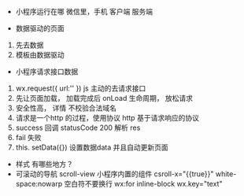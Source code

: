 - 小程序运行在哪
  微信里，手机  客户端  服务端

- 数据驱动的页面
 1. 先去数据
 2. 模板由数据驱动

  - 小程序请求接口数据
   1. wx.request({
       url:''
   })  js 主动的去请求接口
   2. 先让页面加载， 加载完成后
   onLoad 生命周期， 放松请求
   3. 安全性高， 详情 不校验合法域名
   4. 请求是一个http 的过程，使用协议 http
     基于请求响应的协议
   5. success  回调 statusCode 200
      解析 res
   6. fail 失败
   7. this. setData({})
     设置数据data 并且自动更新页面

- 样式 有哪些地方？
- 可滚动的导航
  scroll-view  小程序内置的组件  csroll-x="{{true}}"
  white-space:nowarp 空白符不要换行
  wx:for inline-block wx.key="text"